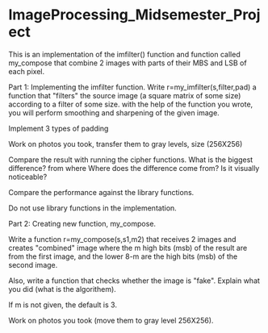 # ImageProcessing_Midsemester_Project
This is an implementation of the imfilter() function and function called my_compose that combine 2 images with parts of their MBS and LSB of each pixel.

Part 1: Implementing the imfilter function.
Write r=my_imfilter(s,filter,pad) a function that "filters" the source image (a square matrix of some size) according to a filter of some size. 
with the help of the function you wrote, you will perform smoothing and sharpening of the given image.

Implement 3 types of padding

Work on photos you took, transfer them to gray levels, size (256X256)

Compare the result with running the cipher functions. What is the biggest difference? from where Where does the difference come from? Is it visually noticeable?

Compare the performance against the library functions.

Do not use library functions in the implementation.



Part 2: Creating new function, my_compose.

Write a function r=my_compose(s,s1,m2) that receives 2 images and creates "combined" image where the m high bits (msb) of the result are from the first image, and the lower 8-m are the high bits (msb) of the second image.

Also, write a function that checks whether the image is "fake". Explain what you did (what is the algorithem).

If m is not given, the default is 3.

Work on photos you took (move them to gray level 256X256).

